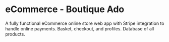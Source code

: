 # eCommerce - Boutique Ado

A fully functional eCommerce online store web app with Stripe integration to handle online payments.
Basket, checkout, and profiles.
Database of all products.
